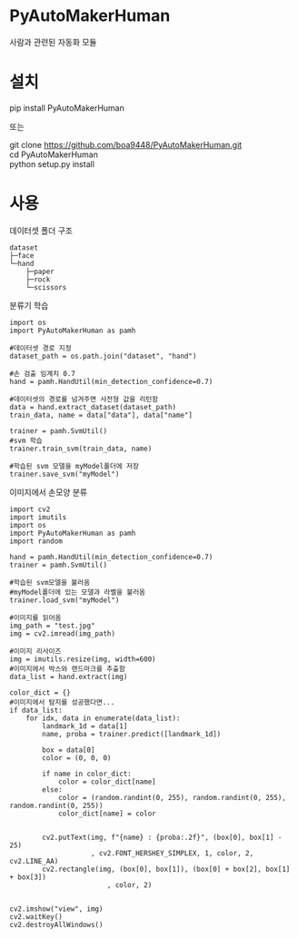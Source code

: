 # PyAutoMakerHuman
사람과 관련된 자동화 모듈


# 설치
pip install PyAutoMakerHuman

또는

git clone https://github.com/boa9448/PyAutoMakerHuman.git <br>
cd PyAutoMakerHuman <br>
python setup.py install <br>


# 사용

데이터셋 폴더 구조

    dataset
    ├─face
    └─hand
        ├─paper
        ├─rock
        └─scissors



분류기 학습

    import os
    import PyAutoMakerHuman as pamh

    #데이터셋 경로 지정
    dataset_path = os.path.join("dataset", "hand")

    #손 검출 임계치 0.7
    hand = pamh.HandUtil(min_detection_confidence=0.7)

    #데이터셋의 경로를 넘겨주면 사전형 값을 리턴함
    data = hand.extract_dataset(dataset_path)
    train_data, name = data["data"], data["name"]

    trainer = pamh.SvmUtil()
    #svm 학습
    trainer.train_svm(train_data, name)

    #학습된 svm 모델을 myModel폴더에 저장
    trainer.save_svm("myModel")
    


이미지에서 손모양 분류

    import cv2
    import imutils
    import os
    import PyAutoMakerHuman as pamh
    import random

    hand = pamh.HandUtil(min_detection_confidence=0.7)
    trainer = pamh.SvmUtil()

    #학습된 svm모델을 불러옴
    #myModel폴더에 있는 모델과 라벨을 불러옴
    trainer.load_svm("myModel")

    #이미지를 읽어옴
    img_path = "test.jpg"
    img = cv2.imread(img_path)

    #이미지 리사이즈
    img = imutils.resize(img, width=600)
    #이미지에서 박스와 랜드마크를 추출함
    data_list = hand.extract(img)

    color_dict = {}
    #이미지에서 탐지를 성공했다면...
    if data_list:
        for idx, data in enumerate(data_list):
            landmark_1d = data[1]
            name, proba = trainer.predict([landmark_1d])

            box = data[0]
            color = (0, 0, 0)

            if name in color_dict:
                color = color_dict[name]
            else:
                color = (random.randint(0, 255), random.randint(0, 255), random.randint(0, 255))
                color_dict[name] = color


            cv2.putText(img, f"{name} : {proba:.2f}", (box[0], box[1] - 25)
                        , cv2.FONT_HERSHEY_SIMPLEX, 1, color, 2, cv2.LINE_AA)
            cv2.rectangle(img, (box[0], box[1]), (box[0] + box[2], box[1] + box[3])
                            , color, 2)


    cv2.imshow("view", img)
    cv2.waitKey()
    cv2.destroyAllWindows()
